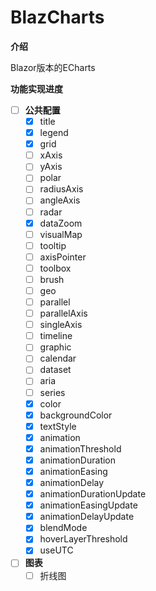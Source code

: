 # BlazCharts

**介绍**

Blazor版本的ECharts

**功能实现进度**
- [ ] **公共配置**
  - [x] title
  - [x] legend
  - [x] grid
  - [ ] xAxis
  - [ ] yAxis
  - [ ] polar
  - [ ] radiusAxis
  - [ ] angleAxis
  - [ ] radar
  - [x] dataZoom
  - [ ] visualMap
  - [ ] tooltip
  - [ ] axisPointer
  - [ ] toolbox
  - [ ] brush
  - [ ] geo
  - [ ] parallel
  - [ ] parallelAxis
  - [ ] singleAxis
  - [ ] timeline
  - [ ] graphic
  - [ ] calendar
  - [ ] dataset
  - [ ] aria
  - [ ] series
  - [x] color
  - [x] backgroundColor
  - [x] textStyle
  - [x] animation
  - [x] animationThreshold
  - [x] animationDuration
  - [x] animationEasing
  - [x] animationDelay
  - [x] animationDurationUpdate
  - [x] animationEasingUpdate
  - [x] animationDelayUpdate
  - [x] blendMode
  - [x] hoverLayerThreshold
  - [x] useUTC
- [ ] **图表**
  - [ ] 折线图
